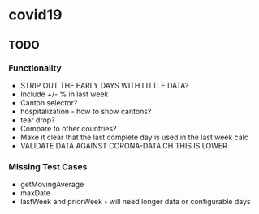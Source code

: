 # covid19

## TODO
### Functionality
* STRIP OUT THE EARLY DAYS WITH LITTLE DATA?
* Include +/- % in last week
* Canton selector?
* hospitalization - how to show cantons?
* tear drop?
* Compare to other countries?
* Make it clear that the last complete day is used in the last week calc
* VALIDATE DATA AGAINST CORONA-DATA.CH THIS IS LOWER

### Missing Test Cases
* getMovingAverage
* maxDate
* lastWeek and priorWeek - will need longer data or configurable days